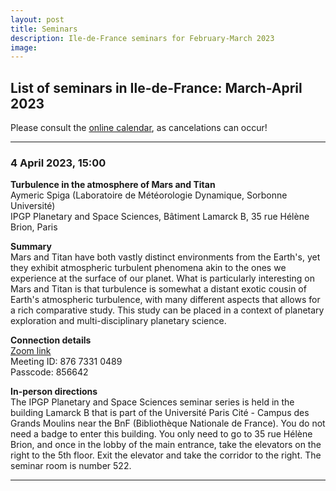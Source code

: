 ```yaml
---
layout: post
title: Seminars
description: Ile-de-France seminars for February-March 2023
image:
---
```


## List of seminars in Ile-de-France: March-April 2023
Please consult the [online calendar](https://www.ile-de-france-planets.fr/calendar.html), as cancelations can occur!

---

### 4 April 2023, 15:00
**Turbulence in the atmosphere of Mars and Titan**<br>
Aymeric Spiga (Laboratoire de Météorologie Dynamique, Sorbonne Université)<br>
IPGP Planetary and Space Sciences, Bâtiment Lamarck B, 35 rue Hélène Brion, Paris

<b>Summary</b><br>
Mars and Titan have both vastly distinct environments from the Earth's, yet they exhibit atmospheric turbulent phenomena akin to the ones we experience at the surface of our planet. What is particularly interesting on Mars and Titan is that turbulence is somewhat a distant exotic cousin of Earth's atmospheric turbulence, with many different aspects that allows for a rich comparative study. This study can be placed in a context of planetary exploration and multi-disciplinary planetary science.

<b>Connection details</b><br />
[Zoom link](https://u-paris.zoom.us/j/87673310489?pwd=VC9Ic1VhRVZmRkYwUzZwbktzU1c1QT09)<br />
Meeting ID: 876 7331 0489<br />
Passcode: 856642<br />

<b>In-person directions</b><br>
The IPGP Planetary and Space Sciences seminar series is held in the building Lamarck B that is part of the Université Paris Cité - Campus des Grands Moulins near the BnF (Bibliothèque Nationale de France). You do not need a badge to enter this building. You only need to go to 35 rue Hélène Brion, and once in the lobby of the main entrance, take the elevators on the right to the 5th floor. Exit the elevator and take the corridor to the right. The seminar room is number 522.

---
